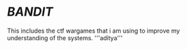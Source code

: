 # _BANDIT_
This includes the ctf wargames that i am using to improve my understanding of the systems.
'''aditya'''
